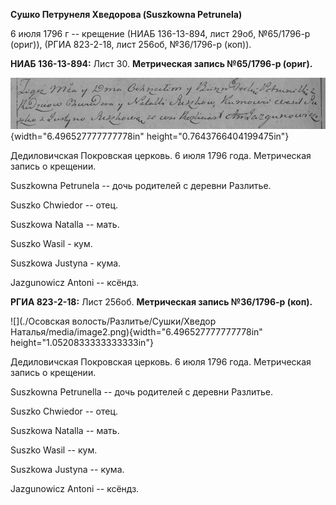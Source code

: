 **Сушко Петрунеля Хведорова (Suszkowna Petrunela)**

6 июля 1796 г -- крещение (НИАБ 136-13-894, лист 29об, №65/1796-р
(ориг)), (РГИА 823-2-18, лист 256об, №36/1796-р (коп)).

**НИАБ 136-13-894:** Лист 30. **Метрическая запись №65/1796-р (ориг).**

![](./media/e875fa11bd33c12fbcfcd77681b15ecbe8f3f95b.png){width="6.496527777777778in"
height="0.7643766404199475in"}

Дедиловичская Покровская церковь. 6 июля 1796 года. Метрическая запись о
крещении.

Suszkowna Petrunela -- дочь родителей с деревни Разлитье.

Suszko Chwiedor -- отец.

Suszkowa Natalla -- мать.

Suszko Wasil - кум.

Suszkowa Justyna - кума.

Jazgunowicz Antoni -- ксёндз.

**РГИА 823-2-18:** Лист 256об. **Метрическая запись №36/1796-р (коп).**

![](./Осовская волость/Разлитье/Сушки/Хведор Наталья/media/image2.png){width="6.496527777777778in"
height="1.0520833333333333in"}

Дедиловичская Покровская церковь. 6 июля 1796 года. Метрическая запись о
крещении.

Suszkowna Petrunella -- дочь родителей с деревни Разлитье.

Suszko Chwiedor -- отец.

Suszkowa Natalla -- мать.

Suszko Wasil -- кум.

Suszkowa Justyna -- кума.

Jazgunowicz Antoni -- ксёндз.
